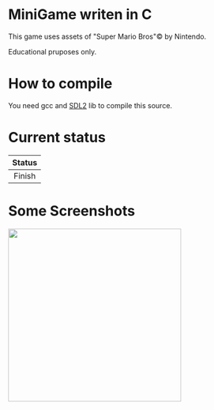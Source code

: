# MiniGame writen in C

This game uses assets of "Super Mario Bros"© by Nintendo.

Educational pruposes only.

# How to compile

You need gcc and <a href="https://www.libsdl.org/">SDL2</a> lib to compile this source.

# Current status

| Status |
| :-------: |
| Finish |

# Some Screenshots

<img src="http://i1380.photobucket.com/albums/ah198/agaf11/minijuego_zpskr3rqupa.gif" width="350"> 
